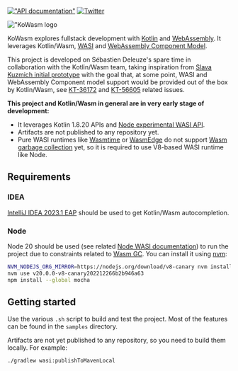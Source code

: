 [!["API documentation"](https://img.shields.io/badge/kowasm.org%2Fapi%2F-green?style=flat&color=d45500&label=API%20documentation)](https://kowasm.org/api/)
[![Twitter](https://img.shields.io/twitter/follow/ko_wasm?style=social)](https://twitter.com/ko_wasm)

!["KoWasm logo](https://avatars.githubusercontent.com/u/122670045?s=200&v=4)

KoWasm explores fullstack development with [Kotlin](https://kotlinlang.org/) and [WebAssembly](https://webassembly.org/). It leverages Kotlin/Wasm, [WASI](https://wasi.dev/) and [WebAssembly Component Model](https://github.com/WebAssembly/component-model).

This project is developed on Sébastien Deleuze's spare time in collaboration with the Kotlin/Wasm team, taking inspiration from [Slava Kuzmich initial prototype](https://github.com/skuzmich/kotlin-wasi-bindings-experiments) with the goal that, at some point, WASI and WebAssembly Component model support would be provided out of the box by Kotlin/Wasm, see [KT-36172](https://youtrack.jetbrains.com/issue/KT-36172) and [KT-56605](https://youtrack.jetbrains.com/issue/KT-56605) related issues.

**This project and Kotlin/Wasm in general are in very early stage of development:**
 - It leverages Kotlin 1.8.20 APIs and [Node experimental WASI API](https://nodejs.org/api/wasi.html).
 - Artifacts are not published to any repository yet.
 - Pure WASI runtimes like [Wasmtime](https://github.com/bytecodealliance/wasmtime) or [WasmEdge](https://wasmedge.org/) do not support [Wasm garbage collection](https://github.com/WebAssembly/gc) yet, so it is required to use V8-based WASI runtime like Node.  

## Requirements

### IDEA

[IntelliJ IDEA 2023.1 EAP](https://www.jetbrains.com/idea/nextversion/) should be used to get Kotlin/Wasm autocompletion.

### Node

Node 20 should be used (see related [Node WASI documentation](https://nodejs.org/api/wasi.html)) to run the project due to constraints related to [Wasm GC](https://github.com/WebAssembly/gc). You can install it using [nvm](https://github.com/nvm-sh/nvm):

```bash
NVM_NODEJS_ORG_MIRROR=https://nodejs.org/download/v8-canary nvm install v20.0.0-v8-canary202212266b2b946a63
nvm use v20.0.0-v8-canary202212266b2b946a63
npm install --global mocha
```

## Getting started

Use the various `.sh` script to build and test the project. Most of the features can be found in the `samples` directory.

Artifacts are not yet published to any repository, so you need to build them locally. For example:
```bash
./gradlew wasi:publishToMavenLocal
```
